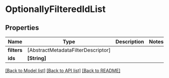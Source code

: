 # OptionallyFilteredIdList

## Properties
Name | Type | Description | Notes
------------ | ------------- | ------------- | -------------
**filters** | [AbstractMetadataFilterDescriptor] |  | 
**ids** | **[String]** |  | 

[[Back to Model list]](../README.md#documentation-for-models) [[Back to API list]](../README.md#documentation-for-api-endpoints) [[Back to README]](../README.md)


